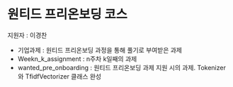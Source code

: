 # 원티드 프리온보딩 코스

지원자 : 이경찬

- 기업과제 : 원티드 프리온보딩 과정을 통해 풀기로 부여받은 과제
- Weekn_k_assignment : n주차 k일째의 과제
- wanted_pre_onboarding : 원티드 프리온보딩 과제 지원 시의 과제. Tokenizer와 TfidfVectorizer 클래스 완성
